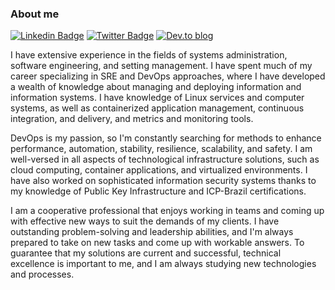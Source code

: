 ### About me
[![Linkedin Badge](https://img.shields.io/badge/-LinkedIn-blue?style=flat-square&logo=Linkedin&logoColor=white&link=https://www.linkedin.com/in/fabianosantosflorentino/)](https://www.linkedin.com/in/fabianosantosflorentino/)
[![Twitter Badge](https://img.shields.io/badge/-Twitter-1ca0f1?style=flat-square&labelColor=1ca0f1&logo=twitter&logoColor=white&link=https://twitter.com/fabianosanflor)](https://twitter.com/fabianosanflor)
[![Dev.to blog](https://img.shields.io/badge/dev.to-0A0A0A?style=for-the-badge&logo=dev.to&logoColor=white&link=https://dev.to/fabianoflorentino)](https://dev.to/fabianoflorentino)
<!--
**fabianoflorentino/fabianoflorentino** is a ✨ _special_ ✨ repository because its `README.md` (this file) appears on your GitHub profile.

Here are some ideas to get you started:

- 🔭 I’m currently working on ...
- 🌱 I’m currently learning ...
- 👯 I’m looking to collaborate on ...
- 🤔 I’m looking for help with ...
- 💬 Ask me about ...
- 📫 How to reach me: ...
- 😄 Pronouns: ...
- ⚡ Fun fact: ...
-->
I have extensive experience in the fields of systems administration, software engineering, and setting management. I have spent much of my career specializing in SRE and DevOps approaches, where I have developed a wealth of knowledge about managing and deploying information and information systems. I have knowledge of Linux services and computer systems, as well as containerized application management, continuous integration, and delivery, and metrics and monitoring tools.

DevOps is my passion, so I'm constantly searching for methods to enhance performance, automation, stability, resilience, scalability, and safety. I am well-versed in all aspects of technological infrastructure solutions, such as cloud computing, container applications, and virtualized environments. I have also worked on sophisticated information security systems thanks to my knowledge of Public Key Infrastructure and ICP-Brazil certifications.

I am a cooperative professional that enjoys working in teams and coming up with effective new ways to suit the demands of my clients. I have outstanding problem-solving and leadership abilities, and I'm always prepared to take on new tasks and come up with workable answers. To guarantee that my solutions are current and successful, technical excellence is important to me, and I am always studying new technologies and processes.
